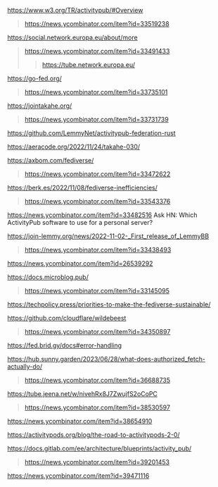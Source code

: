 https://www.w3.org/TR/activitypub/#Overview
> https://news.ycombinator.com/item?id=33519238

https://social.network.europa.eu/about/more
> https://news.ycombinator.com/item?id=33491433
> > https://tube.network.europa.eu/

https://go-fed.org/
> https://news.ycombinator.com/item?id=33735101

https://jointakahe.org/
> https://news.ycombinator.com/item?id=33731739

https://github.com/LemmyNet/activitypub-federation-rust

https://aeracode.org/2022/11/24/takahe-030/

https://axbom.com/fediverse/
> https://news.ycombinator.com/item?id=33472622

https://berk.es/2022/11/08/fediverse-inefficiencies/
> https://news.ycombinator.com/item?id=33543376

https://news.ycombinator.com/item?id=33482516 Ask HN: Which ActivityPub software to use for a personal server?

https://join-lemmy.org/news/2022-11-02-_First_release_of_LemmyBB
> https://news.ycombinator.com/item?id=33438493

https://news.ycombinator.com/item?id=26539292

https://docs.microblog.pub/
> https://news.ycombinator.com/item?id=33145095

https://techpolicy.press/priorities-to-make-the-fediverse-sustainable/

https://github.com/cloudflare/wildebeest
> https://news.ycombinator.com/item?id=34350897

https://fed.brid.gy/docs#error-handling

https://hub.sunny.garden/2023/06/28/what-does-authorized_fetch-actually-do/
> https://news.ycombinator.com/item?id=36688735

https://tube.jeena.net/w/nivehRx8J7ZwujfS2oCoPC
> https://news.ycombinator.com/item?id=38530597

https://news.ycombinator.com/item?id=38654910

https://activitypods.org/blog/the-road-to-activitypods-2-0/

https://docs.gitlab.com/ee/architecture/blueprints/activity_pub/
> https://news.ycombinator.com/item?id=39201453

https://news.ycombinator.com/item?id=39471116